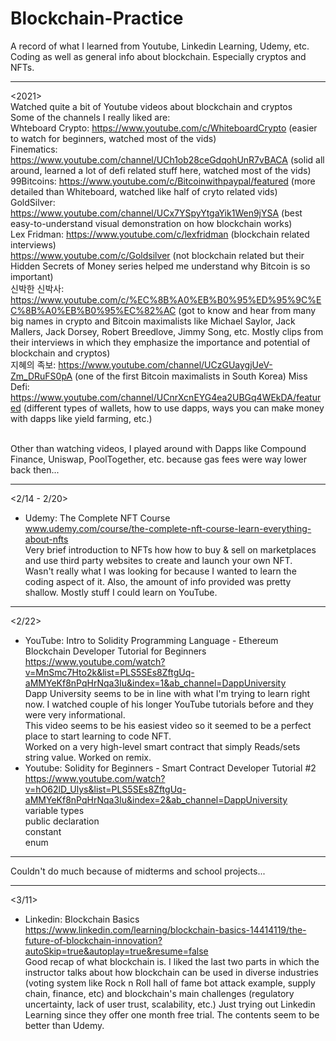 # Blockchain-Practice
A record of what I learned from Youtube, Linkedin Learning, Udemy, etc.
Coding as well as general info about blockchain. Especially cryptos and NFTs.

------------------------------------------------------

<2021> </br>
Watched quite a bit of Youtube videos about blockchain and cryptos </br>
Some of the channels I really liked are: </br>
Whteboard Crypto: https://www.youtube.com/c/WhiteboardCrypto (easier to watch for beginners, watched most of the vids) </br>
Finematics: https://www.youtube.com/channel/UCh1ob28ceGdqohUnR7vBACA (solid all around, learned a lot of defi related stuff here, watched most of the vids) </br>
99Bitcoins: https://www.youtube.com/c/Bitcoinwithpaypal/featured (more detailed than Whiteboard, watched like half of cryto related vids) </br>
GoldSilver: https://www.youtube.com/channel/UCx7YSpyYtgaYik1Wen9jYSA (best easy-to-understand visual demonstration on how blockchain works) </br>
Lex Fridman: https://www.youtube.com/c/lexfridman (blockchain related interviews) </br>
https://www.youtube.com/c/Goldsilver (not blockchain related but their Hidden Secrets of Money series helped me understand why Bitcoin is so important) </br>
신박한 신박사: https://www.youtube.com/c/%EC%8B%A0%EB%B0%95%ED%95%9C%EC%8B%A0%EB%B0%95%EC%82%AC (got to know and hear from many big names in crypto and Bitcoin maximalists like Michael Saylor, Jack Mallers, Jack Dorsey, Robert Breedlove, Jimmy Song, etc. Mostly clips from their interviews in which they emphasize the importance and potential of blockchain and cryptos) </br>
지혜의 족보: https://www.youtube.com/channel/UCzGUaygjUeV-Zm_DRuFS0pA (one of the first Bitcoin maximalists in South Korea)
Miss Defi: https://www.youtube.com/channel/UCnrXcnEYG4ea2UBGq4WEkDA/featured (different types of wallets, how to use dapps, ways you can make money with dapps like yield farming, etc.) </br>
 </br>
 
Other than watching videos, I played around with Dapps like Compound Finance, Uniswap, PoolTogether, etc. because gas fees were way lower back then... </br>

------------------------------------------------------

<2/14 - 2/20> </br>
- Udemy: The Complete NFT Course </br>
www.udemy.com/course/the-complete-nft-course-learn-everything-about-nfts </br>
Very brief introduction to NFTs how how to buy & sell on marketplaces and use third party websites to create and launch your own NFT. </br>
Wasn't really what I was looking for because I wanted to learn the coding aspect of it. Also, the amount of info provided was pretty shallow. Mostly stuff I could
learn on YouTube. </br>

------------------------------------------------------

<2/22> </br>
- YouTube: Intro to Solidity Programming Language - Ethereum Blockchain Developer Tutorial for Beginners </br>
https://www.youtube.com/watch?v=MnSmc7Hto2k&list=PLS5SEs8ZftgUq-aMMYeKf8nPqHrNqa3Iu&index=1&ab_channel=DappUniversity </br>
Dapp University seems to be in line with what I'm trying to learn right now. I watched couple of his longer YouTube tutorials before and they were very informational. </br>
This video seems to be his easiest video so it seemed to be a perfect place to start learning to code NFT. </br>
Worked on a very high-level smart contract that simply Reads/sets string value. Worked on remix. </br>
- Youtube: Solidity for Beginners - Smart Contract Developer Tutorial #2 </br>
https://www.youtube.com/watch?v=hO62lD_Ulys&list=PLS5SEs8ZftgUq-aMMYeKf8nPqHrNqa3Iu&index=2&ab_channel=DappUniversity </br>
variable types </br>
public declaration </br>
constant </br>
enum </br>

------------------------------------------------------

Couldn't do much because of midterms and school projects...

------------------------------------------------------

<3/11> </br>
- Linkedin: Blockchain Basics </br>
https://www.linkedin.com/learning/blockchain-basics-14414119/the-future-of-blockchain-innovation?autoSkip=true&autoplay=true&resume=false </br>
Good recap of what blockchain is. I liked the last two parts in which the instructor talks about how blockchain can be used in diverse industries (voting system like Rock n Roll hall of fame bot attack example, supply chain, finance, etc) and blockchain's main challenges (regulatory uncertainty, lack of user trust, scalability, etc.)
Just trying out Linkedin Learning since they offer one month free trial. The contents seem to be better than Udemy.
